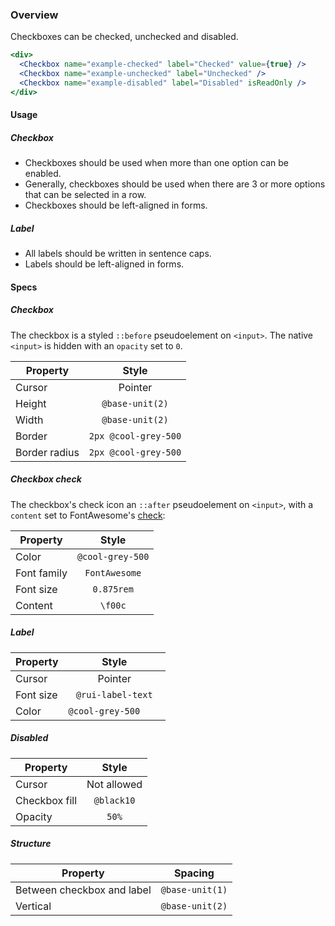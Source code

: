 ### Overview

Checkboxes can be checked, unchecked and disabled.

```jsx
<div>
  <Checkbox name="example-checked" label="Checked" value={true} />
  <Checkbox name="example-unchecked" label="Unchecked" />
  <Checkbox name="example-disabled" label="Disabled" isReadOnly />
</div>
```

#### Usage

##### Checkbox

- Checkboxes should be used when more than one option can be enabled.
- Generally, checkboxes should be used when there are 3 or more options that can be selected in a row.
- Checkboxes should be left-aligned in forms.

##### Label

- All labels should be written in sentence caps.
- Labels should be left-aligned in forms.

#### Specs

##### Checkbox

The checkbox is a styled `::before` pseudoelement on `<input>`. The native `<input>` is hidden with an `opacity` set to `0`.

|Property     |Style               |
|-------------|:------------------:|
|Cursor       |Pointer             |
|Height       |`@base-unit(2)`     |
|Width        |`@base-unit(2)`     |
|Border       |`2px @cool-grey-500`|
|Border radius|`2px @cool-grey-500`|

##### Checkbox check

The checkbox's check icon an `::after` pseudoelement on `<input>`, with a `content` set to FontAwesome's [check](https://fontawesome.com/icons/check?style=solid): <i class="fas fa-check"></i>

|Property     |Style               |
|-------------|:------------------:|
|Color        |`@cool-grey-500`    |
|Font family  |`FontAwesome`       |
|Font size    |`0.875rem`          |
|Content      |`\f00c`             |

##### Label

|Property     |Style               |
|-------------|:------------------:|
|Cursor       |Pointer             |
|Font size    |`@rui-label-text`   |
|Color        |`@cool-grey-500    `|

##### Disabled

|Property      |Style               |
|--------------|:------------------:|
|Cursor        |Not allowed         |
|Checkbox fill |`@black10`          |
|Opacity       |`50%`               |

##### Structure

|Property                   |Spacing        |
|---------------------------|:-------------:|
|Between checkbox and label |`@base-unit(1)`|
|Vertical                   |`@base-unit(2)`|